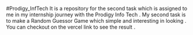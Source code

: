 #Prodigy_InfTech
It is a repository for the second task which is assigned to me in my internship journey with the Prodigy Info Tech . My second task is to make a Random Guessor Game which simple and interesting in looking . 
You can checkout on the vercel link to see the result .
